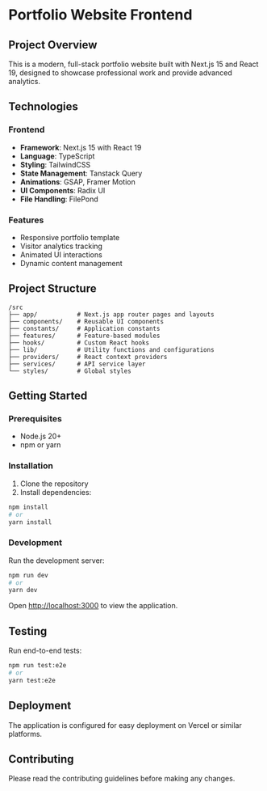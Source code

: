 # Portfolio Website Frontend

## Project Overview

This is a modern, full-stack portfolio website built with Next.js 15 and React
19, designed to showcase professional work and provide advanced analytics.

## Technologies

### Frontend

- **Framework**: Next.js 15 with React 19
- **Language**: TypeScript
- **Styling**: TailwindCSS
- **State Management**: Tanstack Query
- **Animations**: GSAP, Framer Motion
- **UI Components**: Radix UI
- **File Handling**: FilePond

### Features

- Responsive portfolio template
- Visitor analytics tracking
- Animated UI interactions
- Dynamic content management

## Project Structure

```
/src
├── app/           # Next.js app router pages and layouts
├── components/    # Reusable UI components
├── constants/     # Application constants
├── features/      # Feature-based modules
├── hooks/         # Custom React hooks
├── lib/           # Utility functions and configurations
├── providers/     # React context providers
├── services/      # API service layer
└── styles/        # Global styles
```

## Getting Started

### Prerequisites

- Node.js 20+
- npm or yarn

### Installation

1. Clone the repository
2. Install dependencies:

```bash
npm install
# or
yarn install
```

### Development

Run the development server:

```bash
npm run dev
# or
yarn dev
```

Open [http://localhost:3000](http://localhost:3000) to view the application.

## Testing

Run end-to-end tests:

```bash
npm run test:e2e
# or
yarn test:e2e
```

## Deployment

The application is configured for easy deployment on Vercel or similar
platforms.

## Contributing

Please read the contributing guidelines before making any changes.
